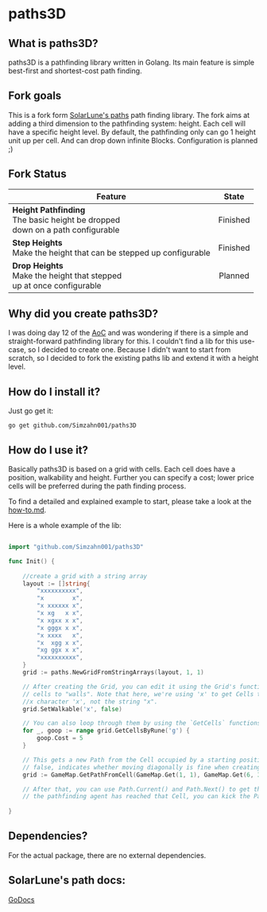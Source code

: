 
# paths3D

## What is paths3D?

paths3D is a pathfinding library written in Golang. Its main feature is simple best-first and shortest-cost path finding.


## Fork goals
This is a fork form [SolarLune's paths](https://github.com/SolarLune/paths) path finding library.  The fork aims 
at adding a third dimension to the pathfinding system: height. Each cell will have a specific height level.
By default, the pathfinding only can go 1 height unit up per cell. And can drop down infinite Blocks. 
Configuration is planned ;) 

## Fork Status
| Feature                                                                               |     State       |
|---------------------------------------------------------------------------------------|:---------------:|
| **Height Pathfinding**<br>The basic height be dropped <br>down on a path configurable |    Finished     |
| **Step Heights**<br>Make the height that can be stepped up configurable               |    Finished     |
| **Drop Heights**<br>Make the height that  stepped<br>up at once configurable          |    Planned      |


## Why did you create paths3D?

I was doing day 12 of the [AoC](https://adventofcode.com/2022/day/12) and was wondering if there is a simple 
and straight-forward pathfinding library for this. I couldn't find a lib for this use-case, so I decided to create one. 
Because I didn't want to start from scratch, so I decided to fork the existing paths lib and extend it with a 
height level.

## How do I install it?

Just go get it:

`go get github.com/Simzahn001/paths3D`

## How do I use it?

Basically paths3D is based on a grid with cells. Each cell does have a position, walkability and height. Further 
you can specify a cost; lower price cells will be preferred during the path finding process.

To find a detailed and explained example to start, please take a look at the [how-to.md](https://github.com/Simzahn001/paths3D/blob/master/how-to.md).

Here is a whole example of the lib:

```go

import "github.com/Simzahn001/paths3D"

func Init() {
	
    //create a grid with a string array
    layout := []string{
        "xxxxxxxxxx",
        "x        x",
        "x xxxxxx x",
        "x xg   x x",
        "x xgxx x x",
        "x gggx x x",
        "x xxxx   x",
        "x  xgg x x",
        "xg ggx x x",
        "xxxxxxxxxx",
    }
    grid := paths.NewGridFromStringArrays(layout, 1, 1)

    // After creating the Grid, you can edit it using the Grid's functions. In this case, we make the
	// cells to "walls". Note that here, we're using 'x' to get Cells that have the rune for the lowercase
	//x character 'x', not the string "x".
    grid.SetWalkable('x', false)

    // You can also loop through them by using the `GetCells` functions thusly...
    for _, goop := range grid.GetCellsByRune('g') {
        goop.Cost = 5
    }

    // This gets a new Path from the Cell occupied by a starting position [24, 21], to another [99, 78]. The last boolean argument,
    // false, indicates whether moving diagonally is fine when creating the Path.
	grid := GameMap.GetPathFromCell(GameMap.Get(1, 1), GameMap.Get(6, 3), false, false)

    // After that, you can use Path.Current() and Path.Next() to get the current and next Cells on the Path. When you determine that 
    // the pathfinding agent has reached that Cell, you can kick the Path forward with path.Advance().
	
}
```

## Dependencies?

For the actual package, there are no external dependencies.


## SolarLune's path docs:
[GoDocs](https://pkg.go.dev/github.com/SolarLune/paths?tab=doc)
